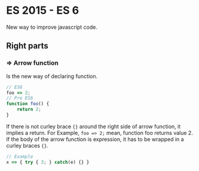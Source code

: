 # ES 2015 - ES 6

New way to improve javascript code.

## Right parts

### => Arrow function

Is the new way of declaring function.

```js
// ES6
foo => 2;
// Pre ES6
function foo() {
    return 2;
}
```

If there is not curley brace `{}` around the right side of arrow function, it implies a return. For Example, `foo => 2;` mean, function foo returns value 2. 
If the body of the arrow function is expression, it has to be wrapped in a curley braces `{}`.

```js
// Example
x => { try { 3; } catch(e) {} }
```


